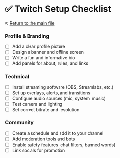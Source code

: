 # ✅ Twitch Setup Checklist

↖️ [Return to the main file](../README.md)

### Profile & Branding
- [ ] Add a clear profile picture
- [ ] Design a banner and offline screen
- [ ] Write a fun and informative bio
- [ ] Add panels for about, rules, and links

### Technical
- [ ] Install streaming software (OBS, Streamlabs, etc.)
- [ ] Set up overlays, alerts, and transitions
- [ ] Configure audio sources (mic, system, music)
- [ ] Test camera and lighting
- [ ] Set correct bitrate and resolution

### Community
- [ ] Create a schedule and add it to your channel
- [ ] Add moderation tools and bots
- [ ] Enable safety features (chat filters, banned words)
- [ ] Link socials for promotion
